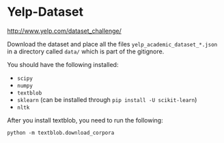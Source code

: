 Yelp-Dataset
============

http://www.yelp.com/dataset_challenge/

Download the dataset and place all the files `yelp_academic_dataset_*.json` in a directory called `data/` which is part of the gitignore.

You should have the following installed:

- `scipy`
- `numpy`
- `textblob`
- `sklearn` (can be installed through `pip install -U scikit-learn`)
- `nltk`

After you install textblob, you need to run the following:

    python -m textblob.download_corpora
